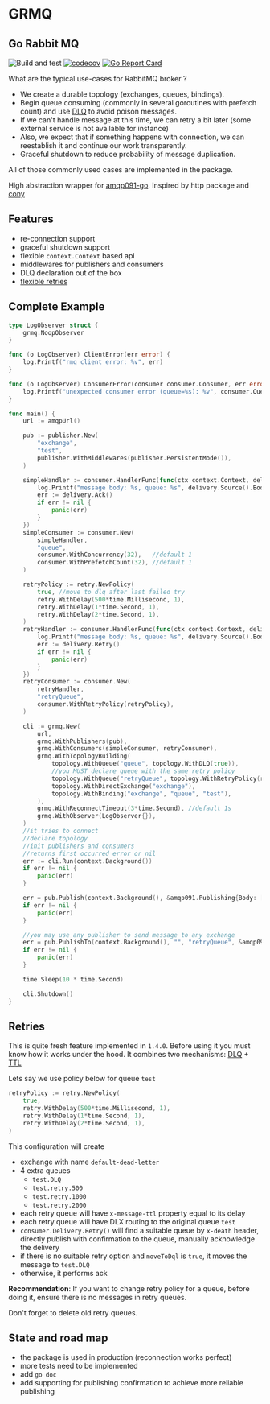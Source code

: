 # GRMQ
## Go Rabbit MQ
![Build and test](https://github.com/integration-system/grmq/actions/workflows/main.yml/badge.svg)
[![codecov](https://codecov.io/gh/integration-system/grmq/branch/main/graph/badge.svg?token=JMTTJ5O6WB)](https://codecov.io/gh/integration-system/grmq)
[![Go Report Card](https://goreportcard.com/badge/github.com/integration-system/grmq)](https://goreportcard.com/report/github.com/integration-system/grmq)

What are the typical use-cases for RabbitMQ broker ?
* We create a durable topology (exchanges, queues, bindings).
* Begin queue consuming (commonly in several goroutines with prefetch count) and use [DLQ](https://www.rabbitmq.com/dlx.html) to avoid poison messages.
* If we can't handle message at this time, we can retry a bit later (some external service is not available for instance)
* Also, we expect that if something happens with connection, we can reestablish it and continue our work transparently.
* Graceful shutdown to reduce probability of message duplication.

All of those commonly used cases are implemented in the package.

High abstraction wrapper for [amqp091-go](https://github.com/rabbitmq/amqp091-go). Inspired by http package and [cony](https://github.com/assembla/cony)

## Features
* re-connection support
* graceful shutdown support
* flexible `context.Context` based api
* middlewares for publishers and consumers
* DLQ declaration out of the box
* [flexible retries](#retries)

## Complete Example
```go
type LogObserver struct {
	grmq.NoopObserver
}

func (o LogObserver) ClientError(err error) {
	log.Printf("rmq client error: %v", err)
}

func (o LogObserver) ConsumerError(consumer consumer.Consumer, err error) {
	log.Printf("unexpected consumer error (queue=%s): %v", consumer.Queue, err)
}

func main() {
	url := amqpUrl()

	pub := publisher.New(
		"exchange",
		"test",
		publisher.WithMiddlewares(publisher.PersistentMode()),
	)

	simpleHandler := consumer.HandlerFunc(func(ctx context.Context, delivery *consumer.Delivery) {
		log.Printf("message body: %s, queue: %s", delivery.Source().Body, delivery.Source().RoutingKey)
		err := delivery.Ack()
		if err != nil {
			panic(err)
		}
	})
	simpleConsumer := consumer.New(
		simpleHandler,
		"queue",
		consumer.WithConcurrency(32),   //default 1
		consumer.WithPrefetchCount(32), //default 1
	)

	retryPolicy := retry.NewPolicy(
		true, //move to dlq after last failed try
		retry.WithDelay(500*time.Millisecond, 1),
		retry.WithDelay(1*time.Second, 1),
		retry.WithDelay(2*time.Second, 1),
	)
	retryHandler := consumer.HandlerFunc(func(ctx context.Context, delivery *consumer.Delivery) {
		log.Printf("message body: %s, queue: %s", delivery.Source().Body, delivery.Source().RoutingKey)
		err := delivery.Retry()
		if err != nil {
			panic(err)
		}
	})
	retryConsumer := consumer.New(
		retryHandler,
		"retryQueue",
		consumer.WithRetryPolicy(retryPolicy),
	)

	cli := grmq.New(
		url,
		grmq.WithPublishers(pub),
		grmq.WithConsumers(simpleConsumer, retryConsumer),
		grmq.WithTopologyBuilding(
			topology.WithQueue("queue", topology.WithDLQ(true)),
			//you MUST declare queue with the same retry policy
			topology.WithQueue("retryQueue", topology.WithRetryPolicy(retryPolicy)),
			topology.WithDirectExchange("exchange"),
			topology.WithBinding("exchange", "queue", "test"),
		),
		grmq.WithReconnectTimeout(3*time.Second), //default 1s
		grmq.WithObserver(LogObserver{}),
	)
	//it tries to connect
	//declare topology
	//init publishers and consumers
	//returns first occurred error or nil
	err := cli.Run(context.Background())
	if err != nil {
		panic(err)
	}

	err = pub.Publish(context.Background(), &amqp091.Publishing{Body: []byte("hello world")})
	if err != nil {
		panic(err)
	}

	//you may use any publisher to send message to any exchange
	err = pub.PublishTo(context.Background(), "", "retryQueue", &amqp091.Publishing{Body: []byte("retry me")})
	if err != nil {
		panic(err)
	}

	time.Sleep(10 * time.Second)

	cli.Shutdown()
}
```

## Retries
This is quite fresh feature implemented in `1.4.0`.
Before using it you must know how it works under the hood.
It combines two mechanisms: [DLQ](https://www.rabbitmq.com/dlx.html) + [TTL](https://www.rabbitmq.com/ttl.html)

Lets say we use policy below for queue `test`
```go
retryPolicy := retry.NewPolicy(
	true,
	retry.WithDelay(500*time.Millisecond, 1),
	retry.WithDelay(1*time.Second, 1),
	retry.WithDelay(2*time.Second, 1), 
)
```
This configuration will create
* exchange with name `default-dead-letter`
* 4 extra queues
  * `test.DLQ`
  * `test.retry.500`
  * `test.retry.1000`
  * `test.retry.2000`
* each retry queue will have `x-message-ttl` property equal to its delay
* each retry queue will have DLX routing to the original queue `test`
* `consumer.Delivery.Retry()` will find a suitable queue by `x-death` header, directly publish with confirmation to the queue, manually acknowledge the delivery
* if there is no suitable retry option and `moveToDql` is `true`, it moves the message to `test.DLQ`
* otherwise, it performs ack

**Recommendation**: If you want to change retry policy for a queue, before doing it, ensure there is no messages in retry queues.

Don't forget to delete old retry queues. 

## State and road map
* the package is used in production (reconnection works perfect)
* more tests need to be implemented
* add `go doc`
* add supporting for publishing confirmation to achieve more reliable publishing
